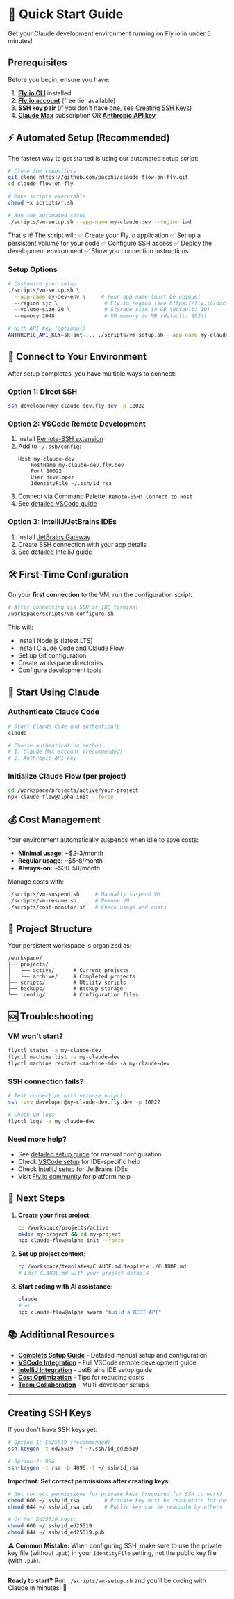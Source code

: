 # 🚀 Quick Start Guide

Get your Claude development environment running on Fly.io in under 5 minutes!

## Prerequisites

Before you begin, ensure you have:

1. **[Fly.io CLI](https://fly.io/docs/flyctl/install/)** installed
2. **[Fly.io account](https://fly.io/signup)** (free tier available)
3. **SSH key pair** (if you don't have one, see [Creating SSH Keys](#creating-ssh-keys))
4. **[Claude Max](https://www.anthropic.com/max)** subscription OR **[Anthropic API key](https://console.anthropic.com/settings/keys)**

## ⚡ Automated Setup (Recommended)

The fastest way to get started is using our automated setup script:

```bash
# Clone the repository
git clone https://github.com/pacphi/claude-flow-on-fly.git
cd claude-flow-on-fly

# Make scripts executable
chmod +x scripts/*.sh

# Run the automated setup
./scripts/vm-setup.sh --app-name my-claude-dev --region iad
```

That's it! The script will:
✅ Create your Fly.io application
✅ Set up a persistent volume for your code
✅ Configure SSH access
✅ Deploy the development environment
✅ Show you connection instructions

### Setup Options

```bash
# Customize your setup
./scripts/vm-setup.sh \
  --app-name my-dev-env \     # Your app name (must be unique)
  --region sjc \               # Fly.io region (see https://fly.io/docs/reference/regions/)
  --volume-size 20 \           # Storage size in GB (default: 10)
  --memory 2048                # VM memory in MB (default: 1024)

# With API key (optional)
ANTHROPIC_API_KEY=sk-ant-... ./scripts/vm-setup.sh --app-name my-claude
```

## 🔌 Connect to Your Environment

After setup completes, you have multiple ways to connect:

### Option 1: Direct SSH
```bash
ssh developer@my-claude-dev.fly.dev -p 10022
```

### Option 2: VSCode Remote Development
1. Install [Remote-SSH extension](https://marketplace.visualstudio.com/items?itemName=ms-vscode-remote.remote-ssh)
2. Add to `~/.ssh/config`:
   ```
   Host my-claude-dev
       HostName my-claude-dev.fly.dev
       Port 10022
       User developer
       IdentityFile ~/.ssh/id_rsa
   ```
3. Connect via Command Palette: `Remote-SSH: Connect to Host`
4. See [detailed VSCode guide](docs/VSCODE.md)

### Option 3: IntelliJ/JetBrains IDEs
1. Install [JetBrains Gateway](https://www.jetbrains.com/remote-development/gateway/)
2. Create SSH connection with your app details
3. See [detailed IntelliJ guide](docs/INTELLIJ.md)

## 🛠️ First-Time Configuration

On your **first connection** to the VM, run the configuration script:

```bash
# After connecting via SSH or IDE terminal
/workspace/scripts/vm-configure.sh
```

This will:
- Install Node.js (latest LTS)
- Install Claude Code and Claude Flow
- Set up Git configuration
- Create workspace directories
- Configure development tools

## 🤖 Start Using Claude

### Authenticate Claude Code
```bash
# Start Claude Code and authenticate
claude

# Choose authentication method:
# 1. Claude Max account (recommended)
# 2. Anthropic API key
```

### Initialize Claude Flow (per project)
```bash
cd /workspace/projects/active/your-project
npx claude-flow@alpha init --force
```

## 💰 Cost Management

Your environment automatically suspends when idle to save costs:

- **Minimal usage**: ~$2-3/month
- **Regular usage**: ~$5-8/month
- **Always-on**: ~$30-50/month

Manage costs with:
```bash
./scripts/vm-suspend.sh     # Manually suspend VM
./scripts/vm-resume.sh      # Resume VM
./scripts/cost-monitor.sh   # Check usage and costs
```

## 📁 Project Structure

Your persistent workspace is organized as:
```
/workspace/
├── projects/
│   ├── active/      # Current projects
│   └── archive/     # Completed projects
├── scripts/         # Utility scripts
├── backups/         # Backup storage
└── .config/         # Configuration files
```

## 🆘 Troubleshooting

### VM won't start?
```bash
flyctl status -a my-claude-dev
flyctl machine list -a my-claude-dev
flyctl machine restart <machine-id> -a my-claude-dev
```

### SSH connection fails?
```bash
# Test connection with verbose output
ssh -vvv developer@my-claude-dev.fly.dev -p 10022

# Check VM logs
flyctl logs -a my-claude-dev
```

### Need more help?
- See [detailed setup guide](SETUP.md) for manual configuration
- Check [VSCode setup](docs/VSCODE.md) for IDE-specific help
- Check [IntelliJ setup](docs/INTELLIJ.md) for JetBrains IDEs
- Visit [Fly.io community](https://community.fly.io) for platform help

## 🎯 Next Steps

1. **Create your first project**:
   ```bash
   cd /workspace/projects/active
   mkdir my-project && cd my-project
   npx claude-flow@alpha init --force
   ```

2. **Set up project context**:
   ```bash
   cp /workspace/templates/CLAUDE.md.template ./CLAUDE.md
   # Edit CLAUDE.md with your project details
   ```

3. **Start coding with AI assistance**:
   ```bash
   claude
   # or
   npx claude-flow@alpha swarm "build a REST API"
   ```

## 📚 Additional Resources

- **[Complete Setup Guide](SETUP.md)** - Detailed manual setup and configuration
- **[VSCode Integration](docs/VSCODE.md)** - Full VSCode remote development guide
- **[IntelliJ Integration](docs/INTELLIJ.md)** - JetBrains IDE setup guide
- **[Cost Optimization](SETUP.md#cost-optimization)** - Tips for reducing costs
- **[Team Collaboration](SETUP.md#team-collaboration)** - Multi-developer setups

---

## Creating SSH Keys

If you don't have SSH keys yet:

```bash
# Option 1: Ed25519 (recommended)
ssh-keygen -t ed25519 -f ~/.ssh/id_ed25519

# Option 2: RSA
ssh-keygen -t rsa -b 4096 -f ~/.ssh/id_rsa
```

**Important: Set correct permissions after creating keys:**

```bash
# Set correct permissions for private keys (required for SSH to work)
chmod 600 ~/.ssh/id_rsa        # Private key must be read-write for owner only
chmod 644 ~/.ssh/id_rsa.pub    # Public key can be readable by others

# Or for Ed25519 keys:
chmod 600 ~/.ssh/id_ed25519
chmod 644 ~/.ssh/id_ed25519.pub
```

**⚠️ Common Mistake:** When configuring SSH, make sure to use the private key file (without `.pub`) in your `IdentityFile` setting, not the public key file (with `.pub`).

---

**Ready to start?** Run `./scripts/vm-setup.sh` and you'll be coding with Claude in minutes! 🚀